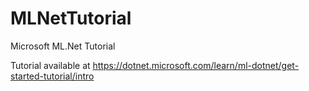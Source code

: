 # MLNetTutorial
Microsoft ML.Net Tutorial

Tutorial available at
https://dotnet.microsoft.com/learn/ml-dotnet/get-started-tutorial/intro
